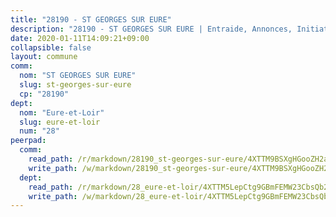 ```yaml
---
title: "28190 - ST GEORGES SUR EURE"
description: "28190 - ST GEORGES SUR EURE | Entraide, Annonces, Initiatives"
date: 2020-01-11T14:09:21+09:00
collapsible: false
layout: commune
comm:
  nom: "ST GEORGES SUR EURE"
  slug: st-georges-sur-eure
  cp: "28190"
dept:
  nom: "Eure-et-Loir"
  slug: eure-et-loir
  num: "28"
peerpad:
  comm:
    read_path: /r/markdown/28190_st-georges-sur-eure/4XTTM9BSXgHGooZH2awxS8AmXtb3HnymZqEshxCkBx5w71PeE
    write_path: /w/markdown/28190_st-georges-sur-eure/4XTTM9BSXgHGooZH2awxS8AmXtb3HnymZqEshxCkBx5w71PeE-K3TgTe9k8mUEudZBXdpVYjqz9abn9jsjoNxK1KsPm53kNRhqZQu1qDESTHJiR5G2VbycFMeoY6hRkmWQAsWvCjt3XADDwscF71bdwHCjwMDC2iu6huXSVSTxCeviFjgx9esBd4zJ
  dept:
    read_path: /r/markdown/28_eure-et-loir/4XTTM5LepCtg9GBmFEMW23CbsQb2HZx5ehMUU2csFUTyjYrSq
    write_path: /w/markdown/28_eure-et-loir/4XTTM5LepCtg9GBmFEMW23CbsQb2HZx5ehMUU2csFUTyjYrSq-K3TgUYHFLv3YjcrDiwyMMKWvJ83kdck4nBTyywkZSNzFT7MbvSpMdPmf6hhNoNki7GCmkZS8sZAN5Y2QKihoZuSH76Ainox4Qx5isjyMghURVc9ASC39tvmKp1uogBmL1dqnEFVF
---
```


